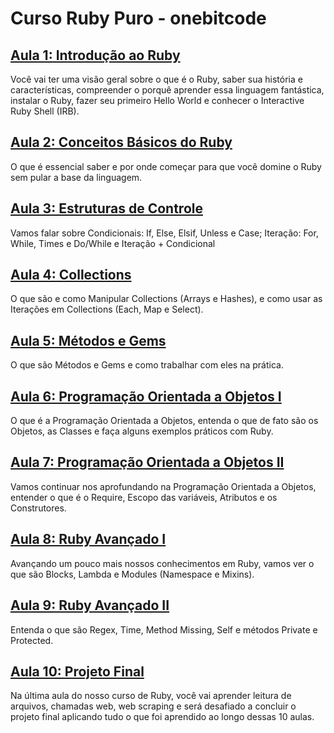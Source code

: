 # Curso Ruby Puro - onebitcode

## [Aula 1: Introdução ao Ruby](https://www.youtube.com/watch?v=2js9Q_BMD-8&list=PLdDT8if5attEOcQGPHLNIfnSFiJHhGDOZ)
Você vai ter uma visão geral sobre o que é o Ruby, saber sua história e características, compreender o porquê aprender essa linguagem fantástica, instalar o Ruby, fazer seu primeiro Hello World e conhecer o Interactive Ruby Shell (IRB).

## [Aula 2: Conceitos Básicos do Ruby](https://www.youtube.com/watch?v=JH_aEjoD4C0&list=PLdDT8if5attEOcQGPHLNIfnSFiJHhGDOZ&index=2)
O que é essencial saber e por onde começar para que você domine o Ruby sem pular a base da linguagem.

## [Aula 3: Estruturas de Controle](https://www.youtube.com/watch?v=YLI2Ot2Mr34&list=PLdDT8if5attEOcQGPHLNIfnSFiJHhGDOZ&index=3)
Vamos falar sobre Condicionais: If, Else, Elsif, Unless e Case; Iteração: For, While, Times e Do/While e Iteração + Condicional 

## [Aula 4: Collections](https://www.youtube.com/watch?v=2ERF-8wHMMM&list=PLdDT8if5attEOcQGPHLNIfnSFiJHhGDOZ&index=4)
O que são e como Manipular Collections (Arrays e Hashes), e como usar as Iterações em Collections (Each, Map e Select).

## [Aula 5: Métodos e Gems](https://www.youtube.com/watch?v=W2hKFDBlgCc&list=PLdDT8if5attEOcQGPHLNIfnSFiJHhGDOZ&index=5)
O que são Métodos e Gems e como trabalhar com eles na prática.

## [Aula 6: Programação Orientada a Objetos I](https://www.youtube.com/watch?v=1-m4alpFHwU&list=PLdDT8if5attEOcQGPHLNIfnSFiJHhGDOZ&index=6)
O que é a Programação Orientada a Objetos, entenda o que de fato são os Objetos, as Classes e faça alguns exemplos práticos com Ruby.

## [Aula 7: Programação Orientada a Objetos II](https://www.youtube.com/watch?v=W5VrvOCXgy0&list=PLdDT8if5attEOcQGPHLNIfnSFiJHhGDOZ&index=7)
Vamos continuar nos aprofundando na Programação Orientada a Objetos, entender o que é o Require, Escopo das variáveis, Atributos e os Construtores.

## [Aula 8: Ruby Avançado I](https://www.youtube.com/watch?v=zYIHufP0UYU&list=PLdDT8if5attEOcQGPHLNIfnSFiJHhGDOZ&index=8)
Avançando um pouco mais nossos conhecimentos em Ruby, vamos ver o que são Blocks, Lambda e Modules (Namespace e Mixins).

## [Aula 9: Ruby Avançado II](https://www.youtube.com/watch?v=2YTLs4hDReg&list=PLdDT8if5attEOcQGPHLNIfnSFiJHhGDOZ&index=9)
Entenda o que são Regex, Time, Method Missing, Self e métodos Private e Protected.

## [Aula 10: Projeto Final](https://www.youtube.com/watch?v=DPHeSXHnKTs&list=PLdDT8if5attEOcQGPHLNIfnSFiJHhGDOZ&index=10)
Na última aula do nosso curso de Ruby, você vai aprender leitura de arquivos, chamadas web, web scraping e será desafiado a concluir o projeto final aplicando tudo o que foi aprendido ao longo dessas 10 aulas.
